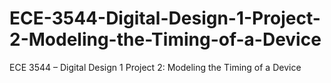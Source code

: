# ECE-3544-Digital-Design-1-Project-2-Modeling-the-Timing-of-a-Device
ECE 3544 – Digital Design 1 Project 2: Modeling the Timing of a Device
